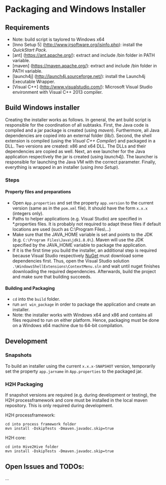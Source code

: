 # Packaging and Windows Installer

## Requirements
- Note: build script is taylored to Windows x64 
- [Inno Setup 5] (http://www.jrsoftware.org/isinfo.php): install the *QuickStart Pack*.
- [ant] (https://ant.apache.org/): extract and include /bin folder in PATH variable.
- [maven] (https://maven.apache.org/): extract and include /bin folder in PATH variable.
- [launch4j] (http://launch4j.sourceforge.net/): install the Launch4j Executable Wrapper.
- [Visual C++] (http://www.visualstudio.com/): Microsoft Visual Studio environment with Visual C++ 2013 compiler.

## Build Windows installer
Creating the installer works as follows. In general, the ant build script is responsible for the coordination of all subtasks. First, the Java code is compiled and a jar package is created (using *maven*). Furthermore, all Java dependencies are copied into an external folder (lib/).
Second, the shell extension is compiled (using the *Visual C++ Compiler*) and packaged in a DLL. Two versions are created: x86 and x64 DLL. The DLLs and their dependencies are copied as well.
Next, an exe launcher for the Java application respectively the jar is created (using *launch4j*). The launcher is responsible for launching the Java VM with the correct parameter. 
Finally, everything is wrapped in an installer (using *Inno Setup*).

### Steps
#### Property files and preparations
- Open ```App.properties``` and set the property ```app.version``` to the current version (same as in the ```pom.xml``` file). It should have the form ```x.x.x``` (integers only).
- Paths to helper applications (e.g. Visual Studio) are specified in *.properties files. It is probably not required to adapt these files if default locations are used (such as C:\Program Files\\...)
- Make sure that the JAVA_HOME variable is set and points to the JDK (e.g. ```C:\Program Files\Java\jdk1.8.0\```). Maven will use the JDK specified by the JAVA_HOME variable to package the application.
- If it is the first time you build the installer, an additional step is required because Visual Studio respectively [NuGet](https://www.nuget.org/) must download some dependencies first. Thus, open the Visual Studio solution ```.\WindowsShellExtensions\ContextMenu.sln``` and wait until nuget finishes downloading the required dependencies. Afterwards, build the project and make sure that building succeeds.
 
#### Building and Packaging
- ```cd``` into the ```build``` folder.
- run ```ant win_package``` in order to package the application and create an installer.
- Note: the installer works with Windows x64 and x86 and contains all files required to run on either platform. Hence, packaging must be done on a Windows x64 machine due to 64-bit compilation.




## Development
### Snapshots
To build an installer using the current ```x.x.x-SNAPSHOT``` version, temporarily set the property ```app.jarname``` in ```App.properties``` to the packaged jar.

### H2H Packaging
If snapshot versions are required (e.g. during development or testing), the H2H processframework and core must be installed in the local maven repository. This is only required during development. 

H2H processframework:
```
cd into process framework folder
mvn install -DskipTests -Dmaven.javadoc.skip=true
```

H2H core:
```
cd into Hive2Hive folder
mvn install -DskipTests -Dmaven.javadoc.skip=true
```

## Open Issues and TODOs: 
...
